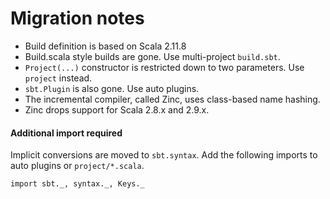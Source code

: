 Migration notes
===============

- Build definition is based on Scala 2.11.8
- Build.scala style builds are gone. Use multi-project `build.sbt`.
- `Project(...)` constructor is restricted down to two parameters. Use `project` instead.
- `sbt.Plugin` is also gone. Use auto plugins.
- The incremental compiler, called Zinc, uses class-based name hashing.
- Zinc drops support for Scala 2.8.x and 2.9.x.

#### Additional import required

Implicit conversions are moved to `sbt.syntax`. Add the following imports to auto plugins
or `project/*.scala`.

    import sbt._, syntax._, Keys._
